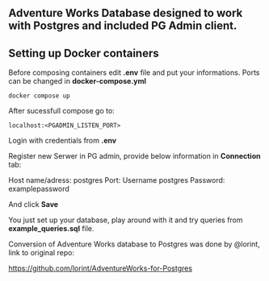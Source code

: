 ## Adventure Works Database designed to work with Postgres and included PG Admin client.


## Setting up Docker containers

Before composing containers edit **.env** file and put your informations. Ports can be changed in **docker-compose.yml**

`docker compose up`

After sucessfull compose go to:

`localhost:<PGADMIN_LISTEN_PORT>`

Login with credentials from **.env**

Register new Serwer in PG admin, provide below information in **Connection** tab:

Host name/adress: postgres
Port: <port for postgres service>
Username postgres
Password: examplepassword

And click **Save**

You just set up your database, play around with it and try queries from **example_queries.sql** file.



Conversion of Adventure Works database to Postgres was done by @lorint, link to original repo:

https://github.com/lorint/AdventureWorks-for-Postgres
